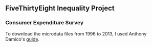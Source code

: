 ## FiveThirtyEight Inequality Project

### Consumer Expenditure Survey

To download the microdata files from 1996 to 2013, I used Anthony Damico's [guide](http://www.asdfree.com/2012/11/analyze-consumer-expenditure-survey-ce.html).


